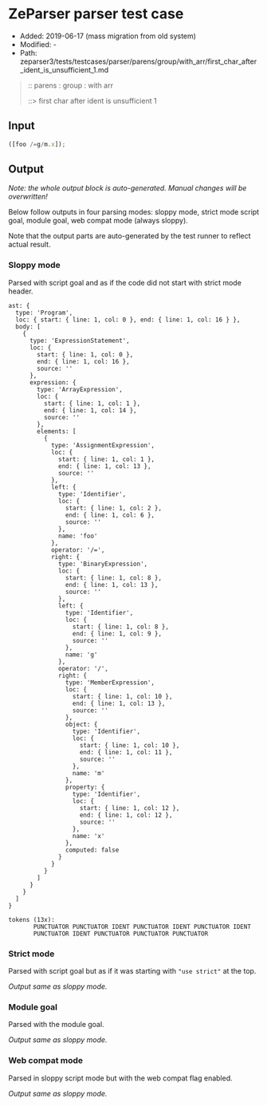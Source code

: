 # ZeParser parser test case

- Added: 2019-06-17 (mass migration from old system)
- Modified: -
- Path: zeparser3/tests/testcases/parser/parens/group/with_arr/first_char_after_ident_is_unsufficient_1.md

> :: parens : group : with arr
>
> ::> first char after ident is unsufficient 1

## Input

`````js
([foo /=g/m.x]);
`````

## Output

_Note: the whole output block is auto-generated. Manual changes will be overwritten!_

Below follow outputs in four parsing modes: sloppy mode, strict mode script goal, module goal, web compat mode (always sloppy).

Note that the output parts are auto-generated by the test runner to reflect actual result.

### Sloppy mode

Parsed with script goal and as if the code did not start with strict mode header.

`````
ast: {
  type: 'Program',
  loc: { start: { line: 1, col: 0 }, end: { line: 1, col: 16 } },
  body: [
    {
      type: 'ExpressionStatement',
      loc: {
        start: { line: 1, col: 0 },
        end: { line: 1, col: 16 },
        source: ''
      },
      expression: {
        type: 'ArrayExpression',
        loc: {
          start: { line: 1, col: 1 },
          end: { line: 1, col: 14 },
          source: ''
        },
        elements: [
          {
            type: 'AssignmentExpression',
            loc: {
              start: { line: 1, col: 1 },
              end: { line: 1, col: 13 },
              source: ''
            },
            left: {
              type: 'Identifier',
              loc: {
                start: { line: 1, col: 2 },
                end: { line: 1, col: 6 },
                source: ''
              },
              name: 'foo'
            },
            operator: '/=',
            right: {
              type: 'BinaryExpression',
              loc: {
                start: { line: 1, col: 8 },
                end: { line: 1, col: 13 },
                source: ''
              },
              left: {
                type: 'Identifier',
                loc: {
                  start: { line: 1, col: 8 },
                  end: { line: 1, col: 9 },
                  source: ''
                },
                name: 'g'
              },
              operator: '/',
              right: {
                type: 'MemberExpression',
                loc: {
                  start: { line: 1, col: 10 },
                  end: { line: 1, col: 13 },
                  source: ''
                },
                object: {
                  type: 'Identifier',
                  loc: {
                    start: { line: 1, col: 10 },
                    end: { line: 1, col: 11 },
                    source: ''
                  },
                  name: 'm'
                },
                property: {
                  type: 'Identifier',
                  loc: {
                    start: { line: 1, col: 12 },
                    end: { line: 1, col: 12 },
                    source: ''
                  },
                  name: 'x'
                },
                computed: false
              }
            }
          }
        ]
      }
    }
  ]
}

tokens (13x):
       PUNCTUATOR PUNCTUATOR IDENT PUNCTUATOR IDENT PUNCTUATOR IDENT
       PUNCTUATOR IDENT PUNCTUATOR PUNCTUATOR PUNCTUATOR
`````

### Strict mode

Parsed with script goal but as if it was starting with `"use strict"` at the top.

_Output same as sloppy mode._

### Module goal

Parsed with the module goal.

_Output same as sloppy mode._

### Web compat mode

Parsed in sloppy script mode but with the web compat flag enabled.

_Output same as sloppy mode._

